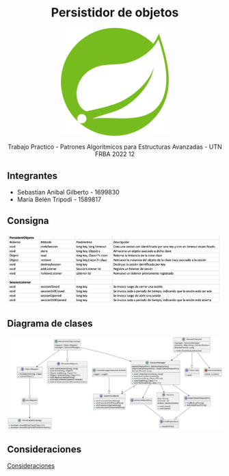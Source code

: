 <h1 align="center"> Persistidor de objetos </h1>
<p align="center">
<img src="src/main/resources/static/spring-data-jpa.svg") width=50% height=50% >
</p>
<p align="center"> Trabajo Practico - Patrones Algoritmicos para Estructuras Avanzadas - UTN FRBA 2022 12 <p>

## Integrantes

- Sebastian Anibal Gilberto - 1699830
- María Belén Tripodi - 1589817

## Consigna

<img src="src/main/resources/static/palg-consigna.png" alt="consigna">

## Diagrama de clases

<img src="src/main/resources/static/palg-diagrama-clases.png" alt="diagrama de clases">

## Consideraciones

[Consideraciones](/src/main/resources/docs/Consideraciones.md)
